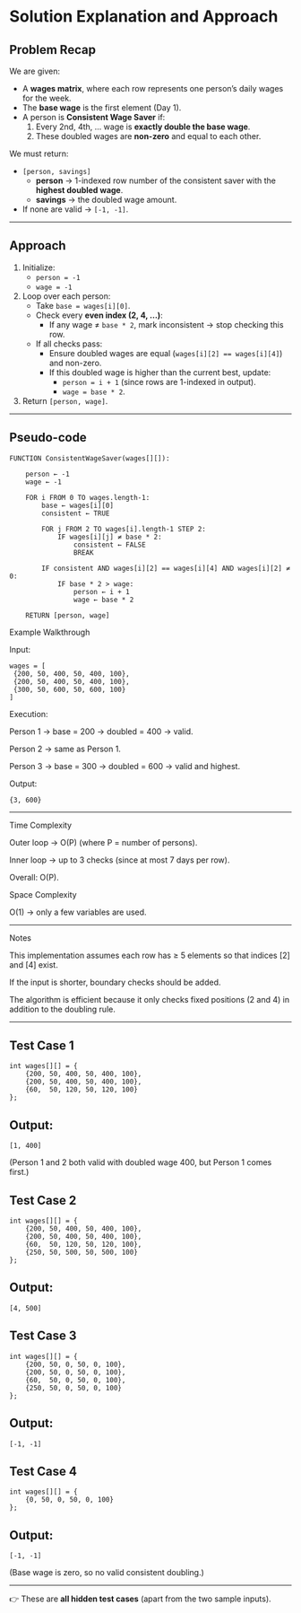 # Solution Explanation and Approach

## Problem Recap
We are given:
- A **wages matrix**, where each row represents one person’s daily wages for the week.
- The **base wage** is the first element (Day 1).
- A person is **Consistent Wage Saver** if:
  1. Every 2nd, 4th, … wage is **exactly double the base wage**.
  2. These doubled wages are **non-zero** and equal to each other.

We must return:
- `[person, savings]`  
   - **person** → 1-indexed row number of the consistent saver with the **highest doubled wage**.  
   - **savings** → the doubled wage amount.  
- If none are valid → `[-1, -1]`.

---

## Approach
1. Initialize:
   - `person = -1`  
   - `wage = -1`
2. Loop over each person:
   - Take `base = wages[i][0]`.
   - Check every **even index (2, 4, …)**:
     - If any wage ≠ `base * 2`, mark inconsistent → stop checking this row.
   - If all checks pass:
     - Ensure doubled wages are equal (`wages[i][2] == wages[i][4]`) and non-zero.
     - If this doubled wage is higher than the current best, update:
       - `person = i + 1` (since rows are 1-indexed in output).
       - `wage = base * 2`.
3. Return `[person, wage]`.

---

## Pseudo-code

```pseudo
FUNCTION ConsistentWageSaver(wages[][]):

    person ← -1
    wage ← -1

    FOR i FROM 0 TO wages.length-1:
        base ← wages[i][0]
        consistent ← TRUE

        FOR j FROM 2 TO wages[i].length-1 STEP 2:
            IF wages[i][j] ≠ base * 2:
                consistent ← FALSE
                BREAK

        IF consistent AND wages[i][2] == wages[i][4] AND wages[i][2] ≠ 0:
            IF base * 2 > wage:
                person ← i + 1
                wage ← base * 2

    RETURN [person, wage]

```

Example Walkthrough

Input:

```
wages = [
 {200, 50, 400, 50, 400, 100},
 {200, 50, 400, 50, 400, 100},
 {300, 50, 600, 50, 600, 100}
]

```

Execution:

Person 1 → base = 200 → doubled = 400 → valid.

Person 2 → same as Person 1.

Person 3 → base = 300 → doubled = 600 → valid and highest.

Output:

```
{3, 600}

```
---

Time Complexity

Outer loop → O(P) (where P = number of persons).

Inner loop → up to 3 checks (since at most 7 days per row).

Overall: O(P).

Space Complexity

O(1) → only a few variables are used.

---

Notes

This implementation assumes each row has ≥ 5 elements so that indices [2] and [4] exist.

If the input is shorter, boundary checks should be added.

The algorithm is efficient because it only checks fixed positions (2 and 4) in addition to the doubling rule.

---
## Test Case 1
```
int wages[][] = {
    {200, 50, 400, 50, 400, 100},
    {200, 50, 400, 50, 400, 100},
    {60,  50, 120, 50, 120, 100}
};

```

## Output:
```
[1, 400]
```
(Person 1 and 2 both valid with doubled wage 400, but Person 1 comes first.)

## Test Case 2
```
int wages[][] = {
    {200, 50, 400, 50, 400, 100},
    {200, 50, 400, 50, 400, 100},
    {60,  50, 120, 50, 120, 100},
    {250, 50, 500, 50, 500, 100}
};
```

## Output:
```
[4, 500]
```
## Test Case 3

```
int wages[][] = {
    {200, 50, 0, 50, 0, 100},
    {200, 50, 0, 50, 0, 100},
    {60,  50, 0, 50, 0, 100},
    {250, 50, 0, 50, 0, 100}
};
```
## Output:
```
[-1, -1]
```
## Test Case 4

```
int wages[][] = {
    {0, 50, 0, 50, 0, 100}
};
```
## Output:

```
[-1, -1]

```
(Base wage is zero, so no valid consistent doubling.)

---
👉 These are **all hidden test cases** (apart from the two sample inputs).
